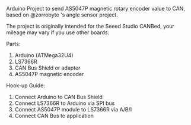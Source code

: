 Arduino Project to send AS5047P magnetic rotary encoder value to CAN, based on @zorrobyte 's angle sensor project.

The project is originally intended for the Seeed Studio CANBed, your mileage may vary if you use other boards.

Parts:
1. Arduino (ATMega32U4)
2. LS7366R
3. CAN Bus Shield or adapter
4. AS5047P magnetic encoder

Hook-up Guide:
1. Connect Arduino to CAN Bus Shield
2. Connect LS7366R to Arduino via SPI bus
3. Connect AS5047P module to LS7366R via A/B/I
4. Connect CAN Bus to application
